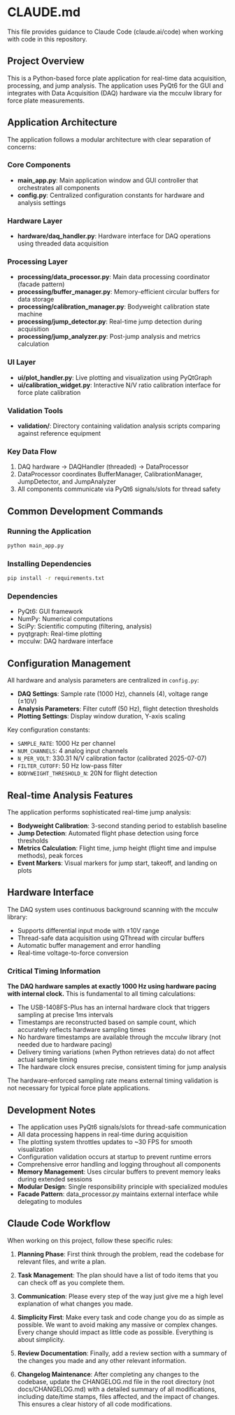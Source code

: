# CLAUDE.md

This file provides guidance to Claude Code (claude.ai/code) when working with code in this repository.

## Project Overview

This is a Python-based force plate application for real-time data acquisition, processing, and jump analysis. The application uses PyQt6 for the GUI and integrates with Data Acquisition (DAQ) hardware via the mcculw library for force plate measurements.

## Application Architecture

The application follows a modular architecture with clear separation of concerns:

### Core Components
- **main_app.py**: Main application window and GUI controller that orchestrates all components
- **config.py**: Centralized configuration constants for hardware and analysis settings

### Hardware Layer
- **hardware/daq_handler.py**: Hardware interface for DAQ operations using threaded data acquisition

### Processing Layer
- **processing/data_processor.py**: Main data processing coordinator (facade pattern)
- **processing/buffer_manager.py**: Memory-efficient circular buffers for data storage
- **processing/calibration_manager.py**: Bodyweight calibration state machine
- **processing/jump_detector.py**: Real-time jump detection during acquisition
- **processing/jump_analyzer.py**: Post-jump analysis and metrics calculation

### UI Layer
- **ui/plot_handler.py**: Live plotting and visualization using PyQtGraph
- **ui/calibration_widget.py**: Interactive N/V ratio calibration interface for force plate calibration

### Validation Tools
- **validation/**: Directory containing validation analysis scripts comparing against reference equipment

### Key Data Flow
1. DAQ hardware → DAQHandler (threaded) → DataProcessor
2. DataProcessor coordinates BufferManager, CalibrationManager, JumpDetector, and JumpAnalyzer
3. All components communicate via PyQt6 signals/slots for thread safety

## Common Development Commands

### Running the Application
```bash
python main_app.py
```

### Installing Dependencies
```bash
pip install -r requirements.txt
```

### Dependencies
- PyQt6: GUI framework
- NumPy: Numerical computations
- SciPy: Scientific computing (filtering, analysis)
- pyqtgraph: Real-time plotting
- mcculw: DAQ hardware interface

## Configuration Management

All hardware and analysis parameters are centralized in `config.py`:
- **DAQ Settings**: Sample rate (1000 Hz), channels (4), voltage range (±10V)
- **Analysis Parameters**: Filter cutoff (50 Hz), flight detection thresholds
- **Plotting Settings**: Display window duration, Y-axis scaling

Key configuration constants:
- `SAMPLE_RATE`: 1000 Hz per channel
- `NUM_CHANNELS`: 4 analog input channels
- `N_PER_VOLT`: 330.31 N/V calibration factor (calibrated 2025-07-07)
- `FILTER_CUTOFF`: 50 Hz low-pass filter
- `BODYWEIGHT_THRESHOLD_N`: 20N for flight detection

## Real-time Analysis Features

The application performs sophisticated real-time jump analysis:
- **Bodyweight Calibration**: 3-second standing period to establish baseline
- **Jump Detection**: Automated flight phase detection using force thresholds
- **Metrics Calculation**: Flight time, jump height (flight time and impulse methods), peak forces
- **Event Markers**: Visual markers for jump start, takeoff, and landing on plots

## Hardware Interface

The DAQ system uses continuous background scanning with the mcculw library:
- Supports differential input mode with ±10V range
- Thread-safe data acquisition using QThread with circular buffers
- Automatic buffer management and error handling
- Real-time voltage-to-force conversion

### Critical Timing Information

**The DAQ hardware samples at exactly 1000 Hz using hardware pacing with internal clock.** This is fundamental to all timing calculations:
- The USB-1408FS-Plus has an internal hardware clock that triggers sampling at precise 1ms intervals
- Timestamps are reconstructed based on sample count, which accurately reflects hardware sampling times
- No hardware timestamps are available through the mcculw library (not needed due to hardware pacing)
- Delivery timing variations (when Python retrieves data) do not affect actual sample timing
- The hardware clock ensures precise, consistent timing for jump analysis

The hardware-enforced sampling rate means external timing validation is not necessary for typical force plate applications.

## Development Notes

- The application uses PyQt6 signals/slots for thread-safe communication
- All data processing happens in real-time during acquisition
- The plotting system throttles updates to ~30 FPS for smooth visualization
- Configuration validation occurs at startup to prevent runtime errors
- Comprehensive error handling and logging throughout all components
- **Memory Management**: Uses circular buffers to prevent memory leaks during extended sessions
- **Modular Design**: Single responsibility principle with specialized modules
- **Facade Pattern**: data_processor.py maintains external interface while delegating to modules

## Claude Code Workflow

When working on this project, follow these specific rules:

1. **Planning Phase**: First think through the problem, read the codebase for relevant files, and write a plan.

2. **Task Management**: The plan should have a list of todo items that you can check off as you complete them.

3. **Communication**: Please every step of the way just give me a high level explanation of what changes you made.

4. **Simplicity First**: Make every task and code change you do as simple as possible. We want to avoid making any massive or complex changes. Every change should impact as little code as possible. Everything is about simplicity.

5. **Review Documentation**: Finally, add a review section with a summary of the changes you made and any other relevant information.

6. **Changelog Maintenance**: After completing any changes to the codebase, update the CHANGELOG.md file in the root directory (not docs/CHANGELOG.md) with a detailed summary of all modifications, including date/time stamps, files affected, and the impact of changes. This ensures a clear history of all code modifications.